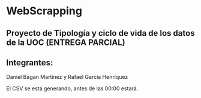 # WebScrapping

## Proyecto de Tipología y ciclo de vida de los datos de la UOC (ENTREGA PARCIAL)

## Integrantes:

Daniel Bagan Martínez y Rafael García Henríquez

El CSV se está generando, antes de las 00:00 estará.
